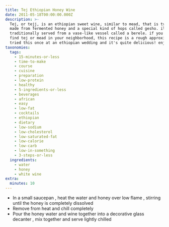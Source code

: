 ```yaml
---
title: Tej Ethiopian Honey Wine
date: 2011-05-18T00:00:00.000Z
description: >-
  Tej, or tejj, is an ethiopian sweet wine, similar to mead, that is typically
  made from fermented honey and a special kind of hops called gesho. it is
  traditionally served from a vase-like vessel called a berele. if you can't
  find tej or mead in your neighborhood, this recipe is a rough approximation. i
  tried this once at an ethiopian wedding and it's quite delicious! enjoy!
taxonomies:
  tags:
    - 15-minutes-or-less
    - time-to-make
    - course
    - cuisine
    - preparation
    - low-protein
    - healthy
    - 5-ingredients-or-less
    - beverages
    - african
    - easy
    - low-fat
    - cocktails
    - ethiopian
    - dietary
    - low-sodium
    - low-cholesterol
    - low-saturated-fat
    - low-calorie
    - low-carb
    - low-in-something
    - 3-steps-or-less
  ingredients:
    - water
    - honey
    - white wine
extra:
  minutes: 10
---
```

 - In a small saucepan , heat the water and honey over low flame , stirring until the honey is completely dissolved
 - Remove from heat and chill completely
 - Pour the honey water and wine together into a decorative glass decanter , mix together and serve lightly chilled
